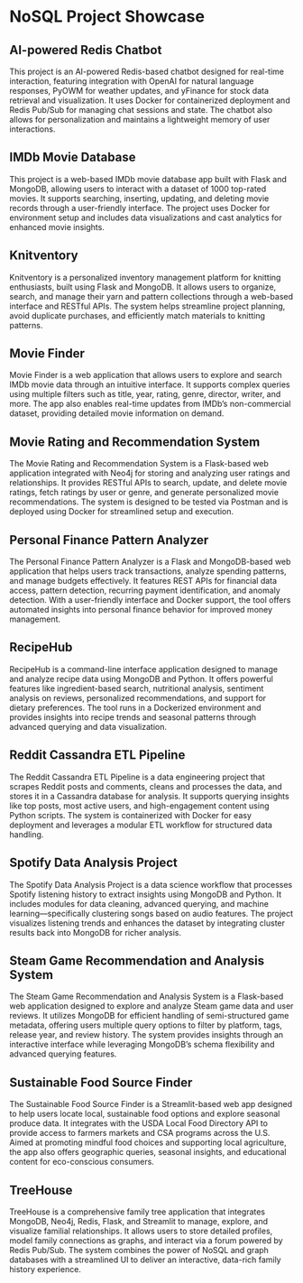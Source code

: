 # NoSQL Project Showcase

## AI-powered Redis Chatbot

This project is an AI-powered Redis-based chatbot designed for real-time interaction, featuring integration with OpenAI for natural language responses, PyOWM for weather updates, and yFinance for stock data retrieval and visualization. It uses Docker for containerized deployment and Redis Pub/Sub for managing chat sessions and state. The chatbot also allows for personalization and maintains a lightweight memory of user interactions.

## IMDb Movie Database

This project is a web-based IMDb movie database app built with Flask and MongoDB, allowing users to interact with a dataset of 1000 top-rated movies. It supports searching, inserting, updating, and deleting movie records through a user-friendly interface. The project uses Docker for environment setup and includes data visualizations and cast analytics for enhanced movie insights.

## Knitventory

Knitventory is a personalized inventory management platform for knitting enthusiasts, built using Flask and MongoDB. It allows users to organize, search, and manage their yarn and pattern collections through a web-based interface and RESTful APIs. The system helps streamline project planning, avoid duplicate purchases, and efficiently match materials to knitting patterns.

## Movie Finder

Movie Finder is a web application that allows users to explore and search IMDb movie data through an intuitive interface. It supports complex queries using multiple filters such as title, year, rating, genre, director, writer, and more. The app also enables real-time updates from IMDb’s non-commercial dataset, providing detailed movie information on demand.

## Movie Rating and Recommendation System

The Movie Rating and Recommendation System is a Flask-based web application integrated with Neo4j for storing and analyzing user ratings and relationships. It provides RESTful APIs to search, update, and delete movie ratings, fetch ratings by user or genre, and generate personalized movie recommendations. The system is designed to be tested via Postman and is deployed using Docker for streamlined setup and execution.

## Personal Finance Pattern Analyzer

The Personal Finance Pattern Analyzer is a Flask and MongoDB-based web application that helps users track transactions, analyze spending patterns, and manage budgets effectively. It features REST APIs for financial data access, pattern detection, recurring payment identification, and anomaly detection. With a user-friendly interface and Docker support, the tool offers automated insights into personal finance behavior for improved money management.

## RecipeHub

RecipeHub is a command-line interface application designed to manage and analyze recipe data using MongoDB and Python. It offers powerful features like ingredient-based search, nutritional analysis, sentiment analysis on reviews, personalized recommendations, and support for dietary preferences. The tool runs in a Dockerized environment and provides insights into recipe trends and seasonal patterns through advanced querying and data visualization.

## Reddit Cassandra ETL Pipeline

The Reddit Cassandra ETL Pipeline is a data engineering project that scrapes Reddit posts and comments, cleans and processes the data, and stores it in a Cassandra database for analysis. It supports querying insights like top posts, most active users, and high-engagement content using Python scripts. The system is containerized with Docker for easy deployment and leverages a modular ETL workflow for structured data handling.

## Spotify Data Analysis Project

The Spotify Data Analysis Project is a data science workflow that processes Spotify listening history to extract insights using MongoDB and Python. It includes modules for data cleaning, advanced querying, and machine learning—specifically clustering songs based on audio features. The project visualizes listening trends and enhances the dataset by integrating cluster results back into MongoDB for richer analysis.

## Steam Game Recommendation and Analysis System

The Steam Game Recommendation and Analysis System is a Flask-based web application designed to explore and analyze Steam game data and user reviews. It utilizes MongoDB for efficient handling of semi-structured game metadata, offering users multiple query options to filter by platform, tags, release year, and review history. The system provides insights through an interactive interface while leveraging MongoDB’s schema flexibility and advanced querying features.

## Sustainable Food Source Finder

The Sustainable Food Source Finder is a Streamlit-based web app designed to help users locate local, sustainable food options and explore seasonal produce data. It integrates with the USDA Local Food Directory API to provide access to farmers markets and CSA programs across the U.S. Aimed at promoting mindful food choices and supporting local agriculture, the app also offers geographic queries, seasonal insights, and educational content for eco-conscious consumers.

## TreeHouse

TreeHouse is a comprehensive family tree application that integrates MongoDB, Neo4j, Redis, Flask, and Streamlit to manage, explore, and visualize familial relationships. It allows users to store detailed profiles, model family connections as graphs, and interact via a forum powered by Redis Pub/Sub. The system combines the power of NoSQL and graph databases with a streamlined UI to deliver an interactive, data-rich family history experience. ​

